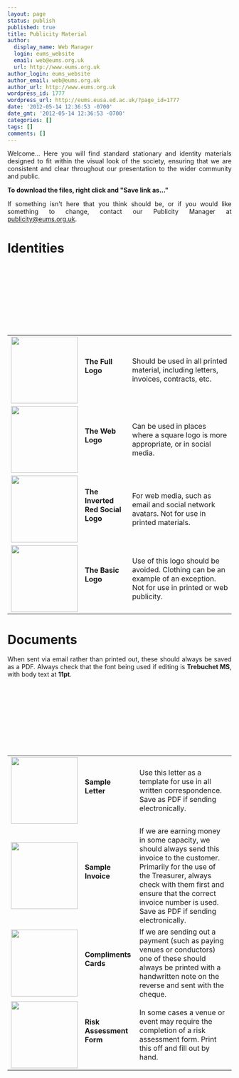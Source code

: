 ```yaml
---
layout: page
status: publish
published: true
title: Publicity Material
author:
  display_name: Web Manager
  login: eums_website
  email: web@eums.org.uk
  url: http://www.eums.org.uk
author_login: eums_website
author_email: web@eums.org.uk
author_url: http://www.eums.org.uk
wordpress_id: 1777
wordpress_url: http://eums.eusa.ed.ac.uk/?page_id=1777
date: '2012-05-14 12:36:53 -0700'
date_gmt: '2012-05-14 12:36:53 -0700'
categories: []
tags: []
comments: []
---
```

<p style="text-align: justify;">Welcome... Here you will find standard stationary and identity materials designed to fit within the visual look of the society, ensuring that we are consistent and clear throughout our presentation to the wider community and public.</p></p>
<p style="text-align: justify;"><strong>To download the files, right click and "Save link as..."</strong></p></p>
<p style="text-align: justify;">If something isn't here that you think should be, or if you would like something to change, contact our Publicity Manager at <a title="Contact Us" href="mailto:publicity@eums.org.uk" target="_blank">publicity@eums.org.uk</a>.</p></p>
<h1>Identities</h1></p>
<table width="620px" border="0">
<tbody>
<tr align="left">
<td><a title="The Full Logo" href="http://eums.eusa.ed.ac.uk/wp-content/uploads/publicity/ident_eumsfullbw.png" target="_blank"><img src="http://eums.eusa.ed.ac.uk/wp-content/uploads/publicity/thumbs/ident_eumsfullbw.png" alt="" width="150" height="150" /></a></td></p>
<td>
<h4>The Full Logo</h4><br />
</td></p>
<td>Should be used in all printed material, including letters, invoices, contracts, etc.</td><br />
</tr></p>
<tr align="left">
<td><a title="The Web Logo" href="http://eums.eusa.ed.ac.uk/wp-content/uploads/publicity/ident_eumswebbw.png" target="_blank"><img src="http://eums.eusa.ed.ac.uk/wp-content/uploads/publicity/thumbs/ident_eumswebbw.png" alt="" width="150" height="150" /></a></td></p>
<td>
<h4>The Web Logo</h4><br />
</td></p>
<td>Can be used in places where a square logo is more appropriate, or in social media.</td><br />
</tr></p>
<tr align="left">
<td><a title="The Inverted Red Social Logo" href="http://eums.eusa.ed.ac.uk/wp-content/uploads/publicity/ident_eumssocial.png" target="_blank"><img src="http://eums.eusa.ed.ac.uk/wp-content/uploads/publicity/thumbs/ident_eumssocial.png" alt="" width="150" height="150" /></a></td></p>
<td>
<h4>The Inverted Red Social Logo</h4><br />
</td></p>
<td>For web media, such as email and social network avatars. Not for use in printed materials.</td><br />
</tr></p>
<tr align="left">
<td><a title="The Basic Logo" href="http://eums.eusa.ed.ac.uk/wp-content/uploads/publicity/ident_eumsbw.png" target="_blank"><img src="http://eums.eusa.ed.ac.uk/wp-content/uploads/publicity/thumbs/ident_eumsbw.png" alt="" width="150" height="150" /></a></td></p>
<td>
<h4>The Basic Logo</h4><br />
</td></p>
<td>Use of this logo should be avoided. Clothing can be an example of an exception. Not for use in printed or web publicity.</td><br />
</tr><br />
</tbody><br />
</table></p>
<h1>Documents</h1></p>
<p style="text-align: justify;">When sent via email rather than printed out, these should always be saved as a PDF. Always check that the font being used if editing is <strong>Trebuchet MS</strong>, with body text at <strong>11pt</strong>.</p></p>
<table width="620px" border="0">
<tbody>
<tr align="left">
<td><a title="Sample Letter" href="http://eums.eusa.ed.ac.uk/wp-content/uploads/publicity/docs_letter.doc" target="_blank"><img src="http://eums.eusa.ed.ac.uk/wp-content/uploads/publicity/thumbs/docs_letter.png" alt="" width="150" height="150" /></a></td></p>
<td>
<h4>Sample Letter</h4><br />
</td></p>
<td>Use this letter as a template for use in all written correspondence. Save as PDF if sending electronically.</td><br />
</tr></p>
<tr align="left">
<td><a title="Sample Invoice" href="http://eums.eusa.ed.ac.uk/wp-content/uploads/publicity/docs_invoice.doc" target="_blank"><img src="http://eums.eusa.ed.ac.uk/wp-content/uploads/publicity/thumbs/docs_invoice.png" alt="" width="150" height="150" /></a></td></p>
<td>
<h4>Sample Invoice</h4><br />
</td></p>
<td>If we are earning money in some capacity, we should always send this invoice to the customer. Primarily for the use of the Treasurer, always check with them first and ensure that the correct invoice number is used. Save as PDF if sending electronically.</td><br />
</tr></p>
<tr align="left">
<td><a title="Compliments Cards" href="http://eums.eusa.ed.ac.uk/wp-content/uploads/publicity/docs_compliments.pdf" target="_blank"><img src="http://eums.eusa.ed.ac.uk/wp-content/uploads/publicity/thumbs/docs_compliments.png" alt="" width="150" height="150" /></a></td></p>
<td>
<h4>Compliments Cards</h4><br />
</td></p>
<td>If we are sending out a payment (such as paying venues or conductors) one of these should always be printed with a handwritten note on the reverse and sent with the cheque.</td><br />
</tr></p>
<tr align="left">
<td><a title="Risk Assessment Form" href="http://eums.eusa.ed.ac.uk/wp-content/uploads/publicity/docs_riskassessment.pdf" target="_blank"><img src="http://eums.eusa.ed.ac.uk/wp-content/uploads/publicity/thumbs/docs_riskassessment.png" alt="" width="150" height="150" /></a></td></p>
<td>
<h4>Risk Assessment Form</h4><br />
</td></p>
<td>In some cases a venue or event may require the completion of a risk assessment form. Print this off and fill out by hand.</td><br />
</tr><br />
</tbody><br />
</table></p>
